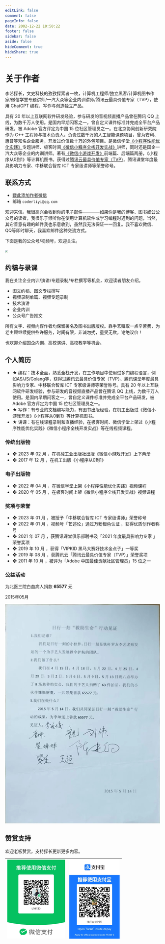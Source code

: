 ```yaml
---
editLink: false
comment: false
pageInfo: false
date: 2002-12-22 10:50:22
footer: false
sidebar: false
aside: false
hideComment: true
hideShare: true
---
```

# 关于作者

<script setup>
import { VPTeamMembers } from 'vitepress/theme'

const members = [
  {
    avatar: 'https://yishulun.com/avatar.png',
    name: '李艺探长',
    title: '文史科技的孜孜探索者一枚',
    links: [
      { icon: 'github', link: 'https://github.com/rixingyike' },
      { icon: 'twitter', link: 'https://twitter.com/coderliyi' }
    ]
  },
]
</script>

<VPTeamMembers size="small" :members="members" />

李艺探长，文史科技的孜孜探索者一枚，计算机工程师/独立黑客/计算机图书作家/微信学堂专题讲师/一汽大众等企业内训讲师/腾讯云最具价值专家（TVP），使用 ChatGPT 编程、写作与创造独立产品。

具有 20 年以上互联网软件研发经验，参与研发的音视频直播产品曾在腾讯 QQ 上线，为数千万人使用。是国内早期闪客之一，曾自定义课件标准并完成全平台产品研发，被 Adobe 官方评定为中国 15 位社区管理员之一。在北京协同创新研究院作为 C++ 工程师与技术负责人，负责过数千万的人工智能课题项目，曾为安利、惠普等知名企业服务，开发过价值数十万的外包项目。是微信学堂[《小程序性能优化实践》](https://developers.weixin.qq.com/community/business/course/000606628dc2e86dc0ddcbb115940d)专题讲师、极客时间[《微信小程序全栈开发实战》](http://gk.link/a/10AdC)讲师，同时还是国企一汽大众等企业的内训讲师。著有[《微信小游戏开发》](https://item.jd.com/10070363837259.html)前端篇、后端篇两册，《小程序从0到1》等计算机图书。获得过[腾讯云最具价值专家（TVP）](https://cloud.tencent.com/tvp/124)、腾讯课堂年度最具影响力专家、中移联合智库 ICT 专家级讲师等荣誉称号。

## 联系方式

- [戳此添加作者微信](https://mp.weixin.qq.com/s/E_jQezVLODaAN23_Mj5r-w)
- 邮箱 `coderliyi@qq.com`

欢迎来信。我很高兴会收到你的电子邮件————如果你是我的博客、图书或公公众号的读者，我很乐于倾听你在使用计算机软件或学习编程时遇到的问题，当然，其它善意有趣的邮件我也乐意收到，虽然我无法保证一一回复。我不喜欢微信、QQ等即时聊天，我喜欢邮件这种交流方式。

下面是我的公众号/视频号，欢迎关注。

<img src="https://yishulun.com/yslqrcode.jpg" style="zoom: 50%;" />

## 约稿与录课

我在关注企业内训/演讲/专题录制/专栏撰写等机会，欢迎读者朋友介绍。

- 图文约稿、图文专栏撰写
- 视频录制单篇、视频专题录制
- 技术演讲
- 企业内训
- 公众号广告推文

所有文字、视频内容作者均保留署名及图书出版版权。靠手艺赚取一点辛苦费，为老主顾继续提供些许服务，时间有限，非诚勿扰，童叟无欺，谢绝议价！

也欢迎介绍国企内训、高校演讲、高校教学等机会。

## 个人简历

- ★ 编程：技术全面，熟悉全栈开发，在工作项目中使用过多门编程语言，例如AS/JS/Golang等，获得过腾讯云最具价值专家（TVP）、腾讯课堂年度最具影响力专家、中移联合智库 ICT 专家级讲师等荣誉称号。具有 20 年以上互联网软件研发经验，参与研发的音视频直播产品曾在腾讯 QQ 上线，为数千万人使用。是国内早期闪客之一，曾自定义课件标准并完成全平台产品研发，被 Adobe 官方评定为中国 15 位社区管理员之一。
- ★ 写作：有专业的文档编写能力，有图书出版经验，在机工出版过《微信小游戏开发》《小程序从0到1》等计算机图书。
- ★ 讲课：有在线课程录制和直播经验，在极客时间、微信学堂上架过《小程序性能优化实践》《微信小程序全栈开发实战》等在线视频课程。

### 传统出版物

- ❖ 2023 年 02 月 ，在机械工业出版社出版《微信小游戏开发》上下两册
- ❖ 2017 年 12 月 ，在机工出版《小程序从0到1》

### 电子出版物

- ❖ 2022 年 04 月 ，在微信学堂上架《小程序性能优化实践》视频课程
- ❖ 2020 年 05 月 ，在极客时间上架《微信小程序全栈开发实战》视频课程

### 奖项与荣誉

- ❖ 2023 年 01 月 ，被授予「中移联合智库 ICT 专家级讲师」荣誉称号
- ❖ 2022 年 01 月 ，视频号「艺述论」通过万粉橙色认证 ，获得优质创作者称号
- ❖ 2021 年 07 月 ，获腾讯课堂俱乐部聘书及「2021 年度最具影响力专家 」荣誉奖项
- ❖ 2019 年 10 月 ，获得「VIPKID 黑马大赛好技术金点子」一等奖
- ❖ 2019 年 08 月 ，获腾讯云「腾讯云最具价值专家（TVP）」荣誉奖项
- ❖ 2011 年 10 月 ，被评为「Adobe 中国最佳贡献社区管理员」15 位之一

### 公益活动

为北医三院白血病人捐款 **65577** 元

2015年05月

![活动见证](assets/2477e094556f4709d1fe4cb45bf25e9.jpg)

## 赞赏支持

欢迎老板赞赏，支持探长更新更多内容。

|   <img src="./public/wexinpaycode.jpg" alt="微信" style="zoom:25%;max-width: 800px;" />   |   <img src="./public/zhifubaopaycode.jpg" alt="支付宝" style="zoom:25%;max-width: 800px;" />   |
| ---- | ---- | 